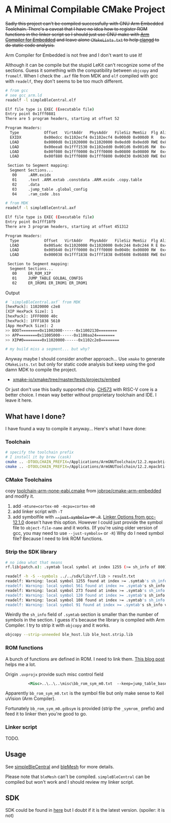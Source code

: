 # A Minimal Compilable CMake Project

~~Sadly this project can't be compiled successfully with GNU Arm Embedded
Toolchain. There's a caveat that I have no idea how to register ROM
functions in the linker script so I should just use GNU make with [Arm Compiler for Embedded](https://developer.arm.com/Tools%20and%20Software/Arm%20Compiler%20for%20Embedded)
and leave alone `CMakeLists.txt` to help [clangd](https://clangd.llvm.org) to do static code analysis.~~

Arm Compiler for Embedded is not free and I don't want to use it!

Although it can be compile but the stupid LeKit can't recognize some of the sections. 
Guess it something with the compatibility between `objcopy` and `fromelf`. When I check
the `.axf` file from MDK and `elf` compiled with gcc with `readelf`, they don't seems to be
too much different. 

```bash
# from gcc
# see gcc_arm.ld
readelf -l simpleBleCentral.elf 

Elf file type is EXEC (Executable file)
Entry point 0x1fff0881
There are 5 program headers, starting at offset 52

Program Headers:
  Type           Offset   VirtAddr   PhysAddr   FileSiz MemSiz  Flg Align
  EXIDX          0x00edcc 0x1102ecf4 0x1102ecf4 0x000d0 0x000d0 R   0x4
  LOAD           0x0000d8 0x11020000 0x11020000 0x0edd0 0x0edd0 RWE 0x8
  LOAD           0x00eea8 0x1fff1530 0x1102edd0 0x001d6 0x001d6 RW  0x4
  LOAD           0x00f080 0x1fff0000 0x1fff0000 0x00800 0x00800 RW  0x4
  LOAD           0x00f880 0x1fff0800 0x1fff0800 0x00d30 0x063d0 RWE 0x8

 Section to Segment mapping:
  Segment Sections...
   00     .ARM.exidx 
   01     .text .ARM.extab .constdata .ARM.exidx .copy.table 
   02     .data 
   03     .jump_table .global_config 
   04     .ram_code .bss

# from MDK
readelf -l simpleBleCentral.axf 

Elf file type is EXEC (Executable file)
Entry point 0x1fff18f9
There are 3 program headers, starting at offset 451312

Program Headers:
  Type           Offset   VirtAddr   PhysAddr   FileSiz MemSiz  Flg Align
  LOAD           0x005a4c 0x11020000 0x11020000 0x0c244 0x0c244 R E 0x4
  LOAD           0x005640 0x1fff0000 0x1fff0000 0x0040c 0x00800 RW  0x4
  LOAD           0x000038 0x1fff1838 0x1fff1838 0x05608 0x0b888 RWE 0x8

 Section to Segment mapping:
  Segment Sections...
   00     ER_ROM_XIP 
   01     JUMP_TABLE GOLBAL_CONFIG 
   02     ER_IROM1 ER_IROM1 ER_IROM1
```

Output

```bash
# `simpleBleCentral.axf` from MDK
[hexPack]: 11020000 c2e8
[XIP HexPack Size]: 1
[hexPack]: 1FFF0000 40c
[hexPack]: 1FFF1838 5610
[App HexPack Size]: 2
>> BOOT========0x11002000------0x11002130========
>> APP========0x11005000------0x1100aa24========
>> XIP#0========0x11020000------0x1102c2e8========

# my build miss a segment... but why?
```

Anyway maybe I should consider another approach... Use `xmake` to generate `CMakeLists.txt` but only for
static code analysis but keep using the god damn MDK to compile the project. 

- [xmake-io/xmake/tree/master/tests/projects/embed](https://github.com/xmake-io/xmake/tree/master/tests/projects/embed)

Or just don't use this badly supported chip. [CH573](http://www.wch-ic.com/products/CH573.html) with RISC-V core is a better choice. I mean way better without proprietary toolchain and IDE. I leave it here.

## What have I done?

I have found a way to compile it anyway... Here's what I have done:

### Toolchain


```bash
# specify the toolchain prefix
# I install it by brew (cask)
cmake .. -DTOOLCHAIN_PREFIX=/Applications/ArmGNUToolchain/12.2.mpacbti-rel1/arm-none-eabi/
cmake .. -DTOOLCHAIN_PREFIX=/Applications/ArmGNUToolchain/12.2.mpacbti-rel1/arm-none-eabi/ -DCMAKE_BUILD_TYPE=Release
```

### CMake Toolchains

copy [toolchain-arm-none-eabi.cmake](https://github.com/jobroe/cmake-arm-embedded/blob/master/toolchain-arm-none-eabi.cmake) from [jobroe/cmake-arm-embedded](https://github.com/jobroe/cmake-arm-embedded/) and modify it.

1. add `-mtune=cortex-m0 -mcpu=cortex-m0`
1. add linker script with `-T`
1. add symbolfile with ~~`--just-symbols=` or `-R`~~. [Linker Options from gcc-12.1.0](https://gcc.gnu.org/onlinedocs/gcc-12.1.0/gcc/Link-Options.html) doesn't have this option. However I could just provide the symbol file to `object-file-name` and it works. (If you're using older version of gcc, you may need to use `--just-symbols=` or `-R`) Why do I need symbol file? Because I need to link ROM functions.


### Strip the SDK library

```bash
# no idea what that means
rf.lib(patch.o): .symtab local symbol at index 1255 (>= sh_info of 800)

readelf -h -S --symbols ../../sdk/lib/rf.lib > result.txt
readelf: Warning: local symbol 1255 found at index >= .symtab's sh_info value of 800
readelf: Warning: local symbol 561 found at index >= .symtab's sh_info value of 303
readelf: Warning: local symbol 273 found at index >= .symtab's sh_info value of 177
readelf: Warning: local symbol 120 found at index >= .symtab's sh_info value of 92
readelf: Warning: local symbol 108 found at index >= .symtab's sh_info value of 82
readelf: Warning: local symbol 91 found at index >= .symtab's sh_info value of 69
```

Weirdly the `sh_info` field of `.symtab` section is smaller than the number of symbols in the section. 
I guess it's because the library is compiled with Arm Compiler. 
I try to strip it with `objcopy` and it works. 

```bash
objcopy --strip-unneeded ble_host.lib ble_host.strip.lib
```

### ROM functions

A bunch of functions are defined in ROM. I need to link them. [This blog post](https://mcuoneclipse.com/2022/06/21/tutorial-creating-and-using-rom-libraries-with-gnu-build-tools/) helps me a lot. 

Origin `.uvprojx` provide such misc control field

```xml
          <Misc>..\..\..\misc\bb_rom_sym_m0.txt  --keep=jump_table_base  --keep=global_config</Misc>
```

Apparently `bb_rom_sym_m0.txt` is the symbol file but only make sense to Keil uVision (Arm Compiler).

Fortunately `bb_rom_sym_m0.gdbsym` is provided (strip the `_symrom_` prefix) and feed it to linker then you're good to go.

### Linker script

TODO. 

## Usage

See [simpleBleCentral](simpleBleCentral) and [bleMesh](bleMesh) for more details.

Please note that `bleMesh` can't be compiled. `simpleBleCentral` can be compiled but won't work and I should review my
linker script. 

## SDK

SDK could be found in [here](https://github.com/17HXX/BLE5_ST17H66) but I doubt if it is the latest version.
(spoiler: it is not)
